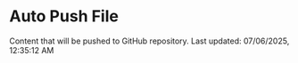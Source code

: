 # Auto Push File

Content that will be pushed to GitHub repository.
Last updated: 07/06/2025, 12:35:12 AM